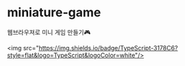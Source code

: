 # miniature-game
웹브라우져로 미니 게임 만들기🎮

<img src="https://img.shields.io/badge/TypeScript-3178C6?style=flat&logo=TypeScript&logoColor=white"/>
